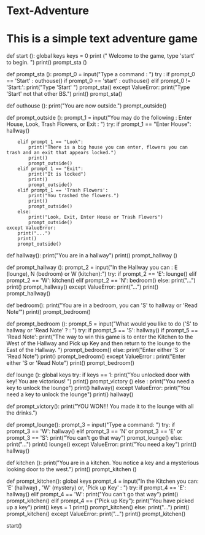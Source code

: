 # Text-Adventure
# This is a simple text adventure game
def start ():
    global keys
    keys = 0
    print (" Welcome to the game, type 'start' to begin. ")
    print()
    prompt_sta ()

def prompt_sta ():
    prompt_0 = input("Type a command : ")
    try :
        if prompt_0 == 'Start' :
            outhouse()
        if prompt_0 == 'start' :
            outhouse()
        elif prompt_0 != 'Start:':
            print("Type 'Start' ")
            prompt_sta()
    except ValueError:
        print("Type 'Start' not that other BS.")
        print()
        prompt_sta()


def outhouse ():
    print("You are now outside.")
    prompt_outside()

def prompt_outside ():
    prompt_1 = input("You may do the following : Enter House, Look, Trash Flowers, or Exit : ")
    try:
        if prompt_1 == "Enter House":
            hallway()

        elif prompt_1 == "Look":
            print("There is a big house you can enter, flowers you can trash and an exit that appears locked.")
            print()
            prompt_outside()
        elif prompt_1 == "Exit":
            print("It is locked")
            print()
            prompt_outside()
        elif prompt_1 == 'Trash Flowers':
            print("You trashed the flowers.")
            print()
            prompt_outside()
        else:
            print("Look, Exit, Enter House or Trash Flowers")
            prompt_outside()
    except ValueError:
        print("...")
        print()
        prompt_outside()

def hallway():
    print("You are in a hallway")
    print()
    prompt_hallway ()

def prompt_hallway ():
    prompt_2 = input("In the Hallway you can : E (lounge), N (bedroom) or W (kitchen):")
    try:
        if prompt_2 == 'E':
            lounge()
        elif prompt_2 == 'W':
            kitchen()
        elif prompt_2 == 'N':
            bedroom()
        else:
            print("...")
            print()
            prompt_hallway()
    except ValueError:
        print("...")
        print()
        prompt_hallway()

def bedroom():
    print("You are in a bedroom, you can 'S' to hallway or 'Read Note'")
    print()
    prompt_bedroom()

def prompt_bedroom ():
    prompt_5 = input("What would you like to do ('S' to hallway or 'Read Note' ? : ")
    try:
        if prompt_5 == 'S':
            hallway()
        if prompt_5 == 'Read Note':
            print("The way to win this game is to enter the Kitchen to the West of the Hallway and Pick up Key and then return to the lounge to the East of the Hallway. ")
            prompt_bedroom()
        else:
            print("Enter either 'S or 'Read Note")
            print()
            prompt_bedroom()
    except ValueError :
            print("Enter either 'S or 'Read Note")
            print()
            prompt_bedroom()


def lounge ():
    global keys
    try:
        if keys == 1:
            print("You unlocked door with key! You are victorious! ")
            print()
            prompt_victory ()
        else :
            print("You need a key to unlock the lounge")
            print()
            hallway()
    except ValueError:
        print("You need a key to unlock the lounge")
        print()
        hallway()

def prompt_victory():
    print("YOU WON!!! You made it to the lounge with all the drinks.")

def prompt_lounge():
    prompt_3 = input("Type a command: ")
    try:
        if prompt_3 == 'W':
            hallway()
        elif prompt_3 == 'N' or prompt_3 == 'E' or prompt_3 == 'S':
            print("You can't go that way")
            prompt_lounge()
        else:
            print("...")
            print()
            lounge()
    except ValueError:
        print("You need a key")
        print()
        hallway()

def kitchen ():
    print("You are in a kitchen. You notice a key and a mysterious looking door to the west.")
    print()
    prompt_kitchen ()

def prompt_kitchen():
    global keys
    prompt_4 = input("In the Kitchen you can: 'E' (hallway) , 'W' (mystery) or, 'Pick up Key' : ")
    try:
        if prompt_4 == 'E':
            hallway()
        elif prompt_4 == 'W':
            print("You can't go that way")
            print()
            prompt_kitchen()
        elif prompt_4 == ("Pick up Key"):
            print("You have picked up a key")
            print()
            keys = 1
            print()
            prompt_kitchen()
        else:
            print("...")
            print()
            prompt_kitchen()
    except ValueError:
        print("...")
        print()
        prompt_kitchen()

start()


